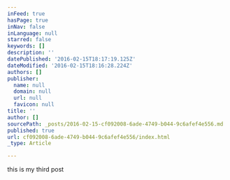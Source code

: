 ```yaml
---
inFeed: true
hasPage: true
inNav: false
inLanguage: null
starred: false
keywords: []
description: ''
datePublished: '2016-02-15T18:17:19.125Z'
dateModified: '2016-02-15T18:16:28.224Z'
authors: []
publisher:
  name: null
  domain: null
  url: null
  favicon: null
title: ''
author: []
sourcePath: _posts/2016-02-15-cf092008-6ade-4749-b044-9c6afef4e556.md
published: true
url: cf092008-6ade-4749-b044-9c6afef4e556/index.html
_type: Article

---
```

this is my third post